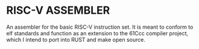 # RISC-V ASSEMBLER

An assembler for the basic RISC-V instruction set. It is meant to conform to elf standards and function as an extension to the 61Ccc compiler project, which I intend to port into RUST and make open source.
